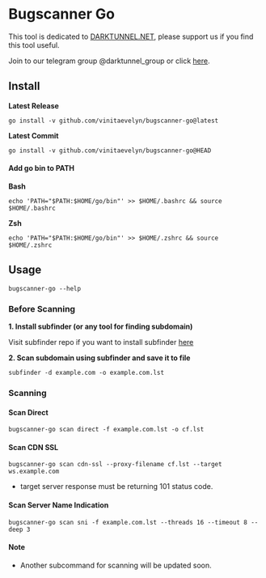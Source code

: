 # Bugscanner Go

This tool is dedicated to [DARKTUNNEL.NET](https://www.darktunnel.net), please support us if you find this tool useful.

Join to our telegram group @darktunnel_group or click [here](https://t.me/darktunnel_group).


Install
-------

**Latest Release**

	go install -v github.com/vinitaevelyn/bugscanner-go@latest

**Latest Commit**

	go install -v github.com/vinitaevelyn/bugscanner-go@HEAD


#### Add go bin to PATH

**Bash**

	echo 'PATH="$PATH:$HOME/go/bin"' >> $HOME/.bashrc && source $HOME/.bashrc

**Zsh**

	echo 'PATH="$PATH:$HOME/go/bin"' >> $HOME/.zshrc && source $HOME/.zshrc


Usage
-----

	bugscanner-go --help


### Before Scanning

**1. Install subfinder (or any tool for finding subdomain)**

Visit subfinder repo if you want to install subfinder [here](https://github.com/projectdiscovery/subfinder#installation)


**2. Scan subdomain using subfinder and save it to file**

	subfinder -d example.com -o example.com.lst


### Scanning

#### Scan Direct

	bugscanner-go scan direct -f example.com.lst -o cf.lst

#### Scan CDN SSL

	bugscanner-go scan cdn-ssl --proxy-filename cf.lst --target ws.example.com

* target server response must be returning 101 status code.

#### Scan Server Name Indication

	bugscanner-go scan sni -f example.com.lst --threads 16 --timeout 8 --deep 3

#### Note

* Another subcommand for scanning will be updated soon.
